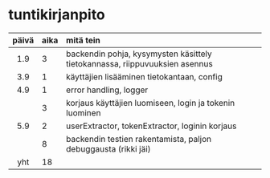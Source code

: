 # tuntikirjanpito

| päivä | aika | mitä tein |
|:-----:|:-----|:----------|
| 1.9   | 3    | backendin pohja, kysymysten käsittely tietokannassa, riippuvuuksien asennus |
| 3.9   | 1    | käyttäjien lisääminen tietokantaan, config |
| 4.9   | 1    | error handling, logger |
|       | 3    | korjaus käyttäjien luomiseen, login ja tokenin luominen |
| 5.9   | 2    | userExtractor, tokenExtractor, loginin korjaus |
|       | 8    | backendin testien rakentamista, paljon debuggausta (rikki jäi) |
| yht	| 18   |  |